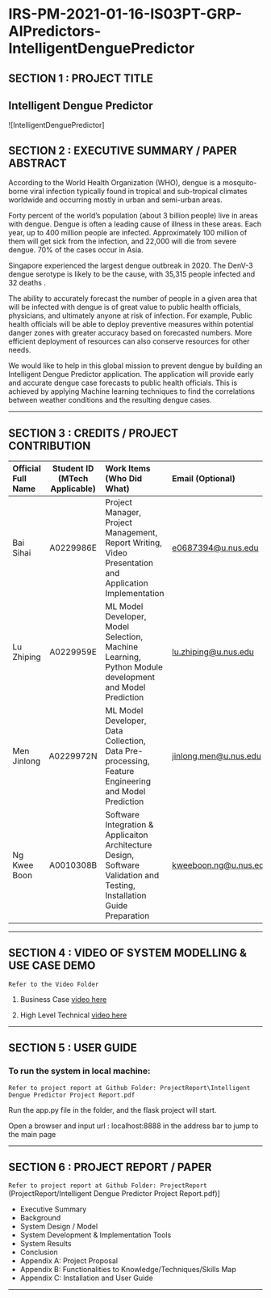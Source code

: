 # IRS-PM-2021-01-16-IS03PT-GRP-AIPredictors-IntelligentDenguePredictor
## SECTION 1 : PROJECT TITLE
## Intelligent Dengue Predictor
![IntelligentDenguePredictor]
## SECTION 2 : EXECUTIVE SUMMARY / PAPER ABSTRACT
According to the World Health Organization (WHO), dengue is a mosquito-borne viral infection typically found in tropical and sub-tropical climates worldwide and occurring mostly in urban and semi-urban areas. 

Forty percent of the world’s population (about 3 billion people) live in areas with dengue. Dengue is often a leading cause of illness in these areas. Each year, up to 400 million people are infected. Approximately 100 million of them will get sick from the infection, and 22,000 will die from severe dengue. 70% of the cases occur in Asia.

Singapore experienced the largest dengue outbreak in 2020. The DenV-3 dengue serotype is likely to be the cause, with 35,315 people infected  and 32 deaths .

The ability to accurately forecast the number of people in a given area that will be infected with dengue is of great value to public health officials, physicians, and ultimately anyone at risk of infection. For example, Public health officials will be able to deploy preventive measures within potential danger zones with greater accuracy based on forecasted numbers. More efficient deployment of resources can also conserve resources for other needs.

We would like to help in this global mission to prevent dengue by building an Intelligent Dengue Predictor application. The application will provide early and accurate dengue case forecasts to public health officials. This is achieved by applying Machine learning techniques to find the correlations between weather conditions and the resulting dengue cases.

---

## SECTION 3 : CREDITS / PROJECT CONTRIBUTION

| Official Full Name | Student ID (MTech Applicable) | Work Items (Who Did What)                                    | Email (Optional)           |
| :----------------- | :---------------------------: | :----------------------------------------------------------- | :------------------------- |
| Bai Sihai       |           A0229986E           | Project Manager, Project Management, Report Writing, Video Presentation and Application Implementation | e0687394@u.nus.edu       |
| Lu Zhiping     |           A0229959E           | ML Model Developer, Model Selection, Machine Learning, Python Module development and Model Prediction | lu.zhiping@u.nus.edu |
| Men Jinlong         |           A0229972N           | ML Model Developer, Data Collection, Data Pre-processing, Feature Engineering and Model Prediction | jinlong.men@u.nus.edu      |
| Ng Kwee Boon     |           A0010308B           | Software Integration & Applicaiton Architecture Design, Software Validation and Testing, Installation Guide Preparation | kweeboon.ng@u.nus.edu     |

---

## SECTION 4 : VIDEO OF SYSTEM MODELLING & USE CASE DEMO

`Refer to the Video Folder`

1. Business Case [video here](https://github.com/briankbng/DenguePredictor/Video/IntelligentDenguePredictor_BusinessCase.mp4)

2. High Level Technical [video here](https://github.com/briankbng/DenguePredictor/Video/IntelligentDenguePredictor_HighLevelTechnical.mp4)


---

## SECTION 5 : USER GUIDE

### To run the system in local machine:

`Refer to project report at Github Folder: ProjectReport\Intelligent Dengue Predictor Project Report.pdf`

Run the app.py file in the folder, and the flask project will start. 

Open a browser and input url : localhost:8888  in the address bar to jump to the main page 

---
## SECTION 6 : PROJECT REPORT / PAPER

`Refer to project report at Github Folder: ProjectReport`
(ProjectReport/Intelligent Dengue Predictor Project Report.pdf)]
- Executive Summary
- Background
- System Design / Model
- System Development & Implementation Tools
- System Results
- Conclusion
- Appendix A: Project Proposal
- Appendix B: Functionalities to Knowledge/Techniques/Skills Map
- Appendix C: Installation and User Guide

---
